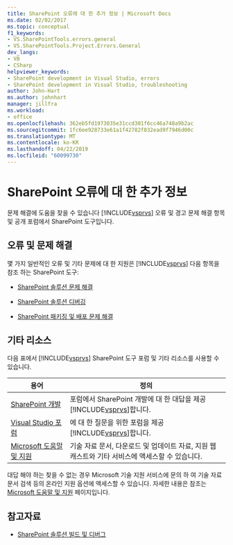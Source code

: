 ```yaml
---
title: SharePoint 오류에 대 한 추가 정보 | Microsoft Docs
ms.date: 02/02/2017
ms.topic: conceptual
f1_keywords:
- VS.SharePointTools.errors.general
- VS.SharePointTools.Project.Errors.General
dev_langs:
- VB
- CSharp
helpviewer_keywords:
- SharePoint development in Visual Studio, errors
- SharePoint development in Visual Studio, troubleshooting
author: John-Hart
ms.author: johnhart
manager: jillfra
ms.workload:
- office
ms.openlocfilehash: 362eb5fd1973035e31ccd301f6cc46a748a9b2ac
ms.sourcegitcommit: 1fc6ee928733e61a1f42782f832ead9f7946d00c
ms.translationtype: MT
ms.contentlocale: ko-KR
ms.lasthandoff: 04/22/2019
ms.locfileid: "60099730"
---
```

# <a name="additional-information-for-sharepoint-errors"></a>SharePoint 오류에 대 한 추가 정보
  문제 해결에 도움을 찾을 수 있습니다 [!INCLUDE[vsprvs](../sharepoint/includes/vsprvs-md.md)] 오류 및 경고 문제 해결 항목 및 공개 포럼에서 SharePoint 도구입니다.

## <a name="troubleshoot-errors-and-issues"></a>오류 및 문제 해결
 몇 가지 일반적인 오류 및 기타 문제에 대 한 지원은 [!INCLUDE[vsprvs](../sharepoint/includes/vsprvs-md.md)] 다음 항목을 참조 하는 SharePoint 도구:

- [SharePoint 솔루션 문제 해결](../sharepoint/troubleshooting-sharepoint-solutions.md)

- [SharePoint 솔루션 디버깅](../sharepoint/debugging-sharepoint-solutions.md)

- [SharePoint 패키징 및 배포 문제 해결](../sharepoint/troubleshooting-sharepoint-packaging-and-deployment.md)

## <a name="other-resources"></a>기타 리소스
 다음 표에서 [!INCLUDE[vsprvs](../sharepoint/includes/vsprvs-md.md)] SharePoint 도구 포럼 및 기타 리소스를 사용할 수 있습니다.

|용어|정의|
|----------|----------------|
|[SharePoint 개발](http://go.microsoft.com/fwlink/?LinkId=179593)|포럼에서 SharePoint 개발에 대 한 대답을 제공 [!INCLUDE[vsprvs](../sharepoint/includes/vsprvs-md.md)]합니다.|
|[Visual Studio 포럼](http://go.microsoft.com/fwlink/?LinkID=150452)|에 대 한 질문을 위한 포럼을 제공 [!INCLUDE[vsprvs](../sharepoint/includes/vsprvs-md.md)]합니다.|
|[Microsoft 도움말 및 지원](http://go.microsoft.com/fwlink/?LinkID=108287)|기술 자료 문서, 다운로드 및 업데이트 자료, 지원 웹캐스트와 기타 서비스에 액세스할 수 있습니다.|

 대답 해야 하는 찾을 수 없는 경우 Microsoft 기술 지원 서비스에 문의 하 여 기술 자료 문서 검색 등의 온라인 지원 옵션에 액세스할 수 있습니다. 자세한 내용은 참조는 [Microsoft 도움말 및 지원](http://go.microsoft.com/fwlink/?LinkID=155371) 페이지입니다.

## <a name="see-also"></a>참고자료
- [SharePoint 솔루션 빌드 및 디버그](../sharepoint/building-and-debugging-sharepoint-solutions.md)
